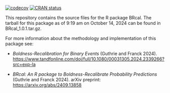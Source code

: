<!-- badges: start -->
[![codecov](https://codecov.io/github/apguthrie/BRcal/graph/badge.svg?token=0MV0L4PI4W)](https://codecov.io/github/apguthrie/BRcal)
[![CRAN status](https://www.r-pkg.org/badges/version/BRcal)](https://CRAN.R-project.org/package=BRcal)
<!-- badges: end -->

This repository contains the source files for the R package BRcal.  The tarball for this package as of 9:19 am on October 14, 2024 can be found in BRcal_1.0.1.tar.gz.  

For more information about the methodology and implementation of this package see:

- *Boldness-Recalibration for Binary Events* (Guthrie and Franck 2024). https://www.tandfonline.com/doi/full/10.1080/00031305.2024.2339266?src=exp-la

- *BRcal: An R package to Boldness-Recalibrate
Probability Predictions* (Guthrie and Franck 2024). arXiv preprint: https://arxiv.org/abs/2409.13858

